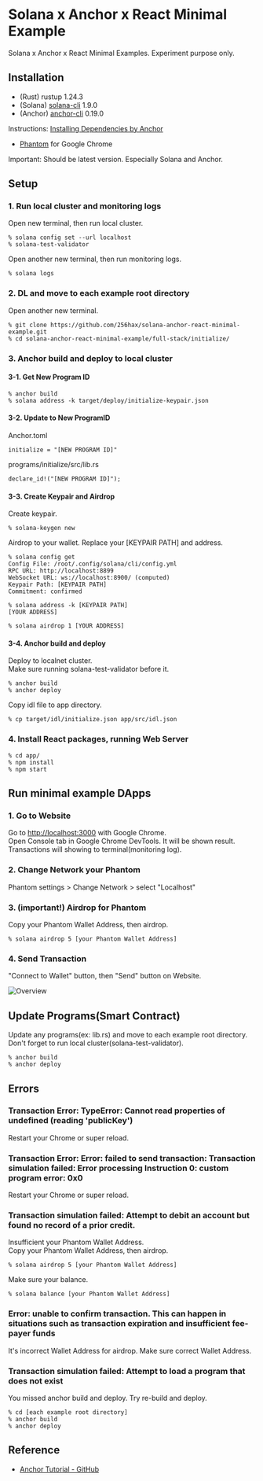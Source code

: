 # Solana x Anchor x React Minimal Example
Solana x Anchor x React Minimal Examples. Experiment purpose only.

## Installation
- (Rust) rustup 1.24.3
- (Solana) [solana-cli](https://docs.solana.com/cli/install-solana-cli-tools) 1.9.0
- (Anchor) [anchor-cli](https://project-serum.github.io/anchor/getting-started/installation.html#install-anchor) 0.19.0

Instructions: [Installing Dependencies by Anchor](https://project-serum.github.io/anchor/getting-started/installation.html#install-rust)

- [Phantom](https://phantom.app/) for Google Chrome

Important: Should be latest version. Especially Solana and Anchor.

## Setup
### 1. Run local cluster and monitoring logs
Open new terminal, then run local cluster.
```
% solana config set --url localhost
% solana-test-validator
```

Open another new terminal, then run monitoring logs.
```
% solana logs
```

### 2. DL and move to each example root directory
Open another new terminal.
```
% git clone https://github.com/256hax/solana-anchor-react-minimal-example.git
% cd solana-anchor-react-minimal-example/full-stack/initialize/
```

### 3. Anchor build and deploy to local cluster
#### 3-1. Get New Program ID
```
% anchor build
% solana address -k target/deploy/initialize-keypair.json
```

#### 3-2. Update to New ProgramID

Anchor.toml
```
initialize = "[NEW PROGRAM ID]"
```

programs/initialize/src/lib.rs
```
declare_id!("[NEW PROGRAM ID]");
```

#### 3-3. Create Keypair and Airdrop
Create keypair.

```
% solana-keygen new
```

Airdrop to your wallet. Replace your [KEYPAIR PATH] and address.

```
% solana config get
Config File: /root/.config/solana/cli/config.yml
RPC URL: http://localhost:8899
WebSocket URL: ws://localhost:8900/ (computed)
Keypair Path: [KEYPAIR PATH]
Commitment: confirmed

% solana address -k [KEYPAIR PATH]
[YOUR ADDRESS]

% solana airdrop 1 [YOUR ADDRESS]
```

#### 3-4. Anchor build and deploy
Deploy to localnet cluster.  
Make sure running solana-test-validator before it.  

```
% anchor build
% anchor deploy
```

Copy idl file to app directory.
```
% cp target/idl/initialize.json app/src/idl.json
```

### 4. Install React packages, running Web Server
```
% cd app/
% npm install
% npm start
```

## Run minimal example DApps
### 1. Go to Website
Go to [http://localhost:3000](http://localhost:3000/) with Google Chrome.  
Open Console tab in Google Chrome DevTools. It will be shown result.  
Transactions will showing to terminal(monitoring log).

### 2. Change Network your Phantom
Phantom settings > Change Network > select "Localhost"

### 3. (important!) Airdrop for Phantom
Copy your Phantom Wallet Address, then airdrop.

```
% solana airdrop 5 [your Phantom Wallet Address]
```

### 4. Send Transaction
"Connect to Wallet" button, then "Send" button on Website.

![Overview](https://github.com/256hax/solana-anchor-react-minimal-example/blob/main/docs/screenshot/overview.png?raw=true)

## Update Programs(Smart Contract)
Update any programs(ex: lib.rs) and move to each example root directory.  
Don't forget to run local cluster(solana-test-validator).

```
% anchor build
% anchor deploy
```

## Errors
### Transaction Error:  TypeError: Cannot read properties of undefined (reading 'publicKey')
Restart your Chrome or super reload.

### Transaction Error:  Error: failed to send transaction: Transaction simulation failed: Error processing Instruction 0: custom program error: 0x0
Restart your Chrome or super reload.

### Transaction simulation failed: Attempt to debit an account but found no record of a prior credit.
Insufficient your Phantom Wallet Address.  
Copy your Phantom Wallet Address, then airdrop.

```
% solana airdrop 5 [your Phantom Wallet Address]
```

Make sure your balance.
```
% solana balance [your Phantom Wallet Address]
```

### Error: unable to confirm transaction. This can happen in situations such as transaction expiration and insufficient fee-payer funds
It's incorrect Wallet Address for airdrop. Make sure correct Wallet Address.

### Transaction simulation failed: Attempt to load a program that does not exist
You missed anchor build and deploy. Try re-build and deploy.
```
% cd [each example root directory]
% anchor build
% anchor deploy
```

## Reference
- [Anchor Tutorial - GitHub](https://github.com/project-serum/anchor/tree/master/examples/tutorial)
